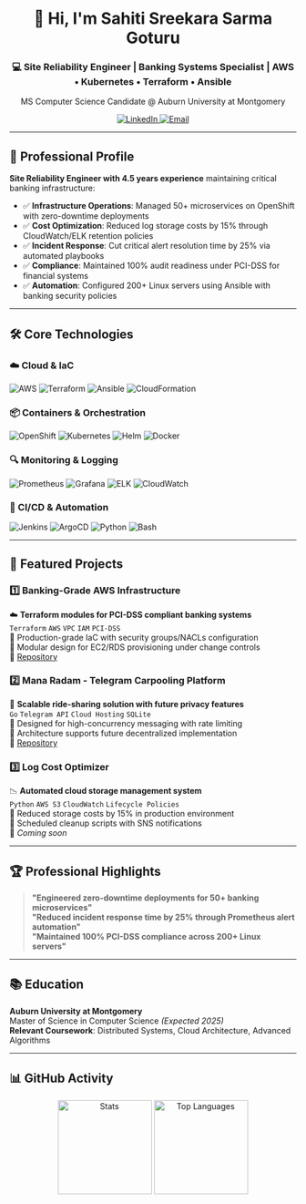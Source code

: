 <h1 align="center">👋 Hi, I'm Sahiti Sreekara Sarma Goturu</h1>
<h3 align="center">💻 Site Reliability Engineer | Banking Systems Specialist | AWS • Kubernetes • Terraform • Ansible</h3>
<p align="center">MS Computer Science Candidate @ Auburn University at Montgomery</p>

<p align="center">
  <a href="https://www.linkedin.com/in/sreekara-sarma-goturu/">
    <img src="https://img.shields.io/badge/LinkedIn-Connect%20Professionally-0A66C2?style=flat&logo=linkedin" alt="LinkedIn">
  </a>
  <a href="mailto:ssggoturu@gmail.com">
    <img src="https://img.shields.io/badge/Email-ssggoturu@gmail.com-EA4335?style=flat&logo=gmail" alt="Email">
  </a>
</p>

---

## 🔹 Professional Profile  
**Site Reliability Engineer with 4.5 years experience** maintaining critical banking infrastructure:
- ✅ **Infrastructure Operations**: Managed 50+ microservices on OpenShift with zero-downtime deployments
- ✅ **Cost Optimization**: Reduced log storage costs by 15% through CloudWatch/ELK retention policies
- ✅ **Incident Response**: Cut critical alert resolution time by 25% via automated playbooks
- ✅ **Compliance**: Maintained 100% audit readiness under PCI-DSS for financial systems
- ✅ **Automation**: Configured 200+ Linux servers using Ansible with banking security policies

---

## 🛠️ Core Technologies

### **☁️ Cloud & IaC**
![AWS](https://img.shields.io/badge/AWS-EC2%20|%20S3%20|%20RDS%20|%20VPC-232F3E?logo=amazonaws)
![Terraform](https://img.shields.io/badge/Terraform-IaC-623CE4?logo=terraform)
![Ansible](https://img.shields.io/badge/Ansible-Configuration-EE0000?logo=ansible)
![CloudFormation](https://img.shields.io/badge/CloudFormation-Templates-0085D3?logo=amazonaws)

### **📦 Containers & Orchestration**
![OpenShift](https://img.shields.io/badge/OpenShift-Kubernetes-CC0000?logo=redhat)
![Kubernetes](https://img.shields.io/badge/Kubernetes-Orchestration-326CE5?logo=kubernetes)
![Helm](https://img.shields.io/badge/Helm-Charts-0F1689?logo=helm)
![Docker](https://img.shields.io/badge/Docker-Containers-2496ED?logo=docker)

### **🔍 Monitoring & Logging**
![Prometheus](https://img.shields.io/badge/Prometheus-Monitoring-E6522C?logo=prometheus)
![Grafana](https://img.shields.io/badge/Grafana-Dashboards-F46800?logo=grafana)
![ELK](https://img.shields.io/badge/ELK_Stack-Logging-005571?logo=elasticstack)
![CloudWatch](https://img.shields.io/badge/CloudWatch-Alerts-FF4F00?logo=amazonaws)

### **🔄 CI/CD & Automation**
![Jenkins](https://img.shields.io/badge/Jenkins-Pipelines-D24939?logo=jenkins)
![ArgoCD](https://img.shields.io/badge/Argo_CD-GitOps-EF7B4D?logo=argo)
![Python](https://img.shields.io/badge/Python-Automation-3776AB?logo=python)
![Bash](https://img.shields.io/badge/Bash-Scripting-4EAA25?logo=gnubash)

---

## 📌 Featured Projects  

### **1️⃣ Banking-Grade AWS Infrastructure**  
☁️ **Terraform modules for PCI-DSS compliant banking systems**  
`Terraform` `AWS` `VPC` `IAM` `PCI-DSS`  
🔹 Production-grade IaC with security groups/NACLs configuration  
🔹 Modular design for EC2/RDS provisioning under change controls  
🔗 [Repository](https://github.com/sgotluru/terraform-aws-infra)  

### **2️⃣ Mana Radam - Telegram Carpooling Platform**  
🚗 **Scalable ride-sharing solution with future privacy features**  
`Go` `Telegram API` `Cloud Hosting` `SQLite`  
🔹 Designed for high-concurrency messaging with rate limiting  
🔹 Architecture supports future decentralized implementation  
🔗 [Repository](https://github.com/sgotluru/mana-radam)  

### **3️⃣ Log Cost Optimizer**  
📉 **Automated cloud storage management system**  
`Python` `AWS S3` `CloudWatch` `Lifecycle Policies`  
🔹 Reduced storage costs by 15% in production environment  
🔹 Scheduled cleanup scripts with SNS notifications  
🔗 *Coming soon*  

---

## 🏆 Professional Highlights  
> **"Engineered zero-downtime deployments for 50+ banking microservices"**  
> **"Reduced incident response time by 25% through Prometheus alert automation"**  
> **"Maintained 100% PCI-DSS compliance across 200+ Linux servers"**  

---

## 📚 Education  
**Auburn University at Montgomery**  
Master of Science in Computer Science *(Expected 2025)*  
**Relevant Coursework**: Distributed Systems, Cloud Architecture, Advanced Algorithms  

---

## 📊 GitHub Activity  
<p align="center">
  <img src="https://github-readme-stats.vercel.app/api?username=sgotluru&show_icons=true&theme=dark&hide_title=true&hide=issues" alt="Stats" height="165">
  <img src="https://github-readme-stats.vercel.app/api/top-langs/?username=sgotluru&layout=compact&theme=dark&hide_title=true&hide=html,css" alt="Top Languages" height="165">
</p>